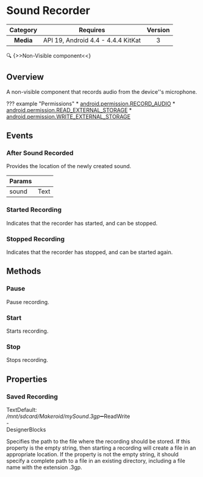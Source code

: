 # Sound Recorder

| Category | Requires | Version |
|:--------:|:-------:|:--------:|
|**Media**|<span class="chip chip-any">API 19, Android 4.4 - 4.4.4 KitKat</span>|<span class="chip chip-number">3</span>|

:mag: {>>Non-Visible component<<}

## Overview

A non-visible component that records audio from the device''s microphone.

??? example "Permissions"
    * [android.permission.RECORD_AUDIO](https://developer.android.com/reference/android/Manifest.permission.html#RECORD_AUDIO)
    * [android.permission.READ_EXTERNAL_STORAGE](https://developer.android.com/reference/android/Manifest.permission.html#READ_EXTERNAL_STORAGE)
    * [android.permission.WRITE_EXTERNAL_STORAGE](https://developer.android.com/reference/android/Manifest.permission.html#WRITE_EXTERNAL_STORAGE)

## Events

### After Sound Recorded

Provides the location of the newly created sound.

<div class="block" ai2-block="event" not-rendered="true" value="%7B%22componentName%22:%20%22Sound%20Recorder%22,%20%22name%22:%20%22After%20Sound%20Recorded%22,%20%22param%22:%20%5B%22sound%22%5D%7D"></div>

| Params | []() |
|--------|------|
|sound|<span class="chip chip-text">Text</span>|

### Started Recording

Indicates that the recorder has started, and can be stopped.

<div class="block" ai2-block="event" not-rendered="true" value="%7B%22componentName%22:%20%22Sound%20Recorder%22,%20%22name%22:%20%22Started%20Recording%22,%20%22param%22:%20%5B%5D%7D"></div>

### Stopped Recording

Indicates that the recorder has stopped, and can be started again.

<div class="block" ai2-block="event" not-rendered="true" value="%7B%22componentName%22:%20%22Sound%20Recorder%22,%20%22name%22:%20%22Stopped%20Recording%22,%20%22param%22:%20%5B%5D%7D"></div>

## Methods

### Pause

Pause recording.

<div class="block" ai2-block="method" not-rendered="true" value="%7B%22componentName%22:%20%22Sound%20Recorder%22,%20%22name%22:%20%22Pause%22,%20%22output%22:%20false,%20%22param%22:%20%5B%5D%7D"></div>

### Start

Starts recording.

<div class="block" ai2-block="method" not-rendered="true" value="%7B%22componentName%22:%20%22Sound%20Recorder%22,%20%22name%22:%20%22Start%22,%20%22output%22:%20false,%20%22param%22:%20%5B%5D%7D"></div>

### Stop

Stops recording.

<div class="block" ai2-block="method" not-rendered="true" value="%7B%22componentName%22:%20%22Sound%20Recorder%22,%20%22name%22:%20%22Stop%22,%20%22output%22:%20false,%20%22param%22:%20%5B%5D%7D"></div>

## Properties

### Saved Recording

<span style="user-select: none; white-space:pre-wrap;"><span class="chip chip-text">Text</span><span class="chip chip-text">Default: <i>/mnt/sdcard/Makeroid/mySound.3gp</i></span>:heavy_minus_sign:<span class="chip chip-rw">Read</span><span class="chip chip-rw">Write</span> - <span class="chip chip-bd">Designer</span><span class="chip chip-bd">Blocks</span></span>

Specifies the path to the file where the recording should be stored. If this property is the empty string, then starting a recording will create a file in an appropriate location. If the property is not the empty string, it should specify a complete path to a file in an existing directory, including a file name with the extension .3gp.

<div class="block" ai2-block="property" not-rendered="true" value="%7B%22componentName%22:%20%22Sound%20Recorder%22,%20%22name%22:%20%22Saved%20Recording%22,%20%22getter%22:%20true%7D"></div>
<div class="block" ai2-block="property" not-rendered="true" value="%7B%22componentName%22:%20%22Sound%20Recorder%22,%20%22name%22:%20%22Saved%20Recording%22,%20%22getter%22:%20false%7D"></div>
